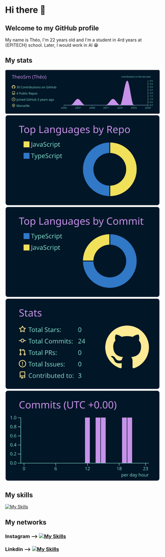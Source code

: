# Hi there 👋

## Welcome to my GitHub profile

My name is Théo, I'm 22 years old and I'm a student in 4rd years at {EPITECH} school. Later, I would work in AI 😁

## My stats

[![](https://raw.githubusercontent.com/TheoSrn/profile_stats/master/profile-summary-card-output/nightowl/0-profile-details.svg)](https://github.com/vn7n24fzkq/github-profile-summary-cards)
[![](https://raw.githubusercontent.com/TheoSrn/profile_stats/master/profile-summary-card-output/nightowl/1-repos-per-language.svg)](https://github.com/vn7n24fzkq/github-profile-summary-cards) [![](https://raw.githubusercontent.com/TheoSrn/profile_stats/master/profile-summary-card-output/nightowl/2-most-commit-language.svg)](https://github.com/vn7n24fzkq/github-profile-summary-cards)
[![](https://raw.githubusercontent.com/TheoSrn/profile_stats/master/profile-summary-card-output/nightowl/3-stats.svg)](https://github.com/vn7n24fzkq/github-profile-summary-cards) [![](https://raw.githubusercontent.com/TheoSrn/profile_stats/master/profile-summary-card-output/nightowl/4-productive-time.svg)](https://github.com/vn7n24fzkq/github-profile-summary-cards)


## My skills

[![My Skills](https://skillicons.dev/icons?i=js,html,css,c,cpp,py,nodejs,react,symfony,powershell,bash,cmake,postman,github,gitlab,visualstudio,godot,docker,discord,linux)](https://github.com/TheoSrn)

## My networks

### Instagram --> [![My Skills](https://skillicons.dev/icons?i=instagram)](https://www.instagram.com/theoo.srn/)
### Linkdin --> [![My Skills](https://skillicons.dev/icons?i=linkedin)](https://www.linkedin.com/in/th%C3%A9o-serrano-3a6446359/)

